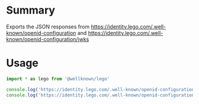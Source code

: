 # Summary

Exports the JSON responses from https://identity.lego.com/.well-known/openid-configuration and https://identity.lego.com/.well-known/openid-configuration/jwks

# Usage

```js
import * as lego from '@wellknown/lego'

console.log('https://identity.lego.com/.well-known/openid-configuration', lego.metadata)
console.log('https://identity.lego.com/.well-known/openid-configuration/jwks', lego.jwks)
```
